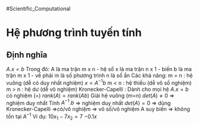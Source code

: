 #Scientific_Computational
# Hệ phương trình tuyến tính
## Định nghĩa
$A.x=b$
Trong đó: 
	A là ma trận m x n - hệ số
	x là ma trận n x 1 - biến
	b là ma trận m x 1 - vế phải
	m là số phương trình
	n là số ẩn 
Các khả năng: 
	m = n : hệ vuông (dễ có duy nhất nghiệm)
		$x=A^{-1}b$
	m < n : hệ thiếu (dễ vô số nghiệm)
	m > n : hệ dư (dễ vô nghiệm)
Kronecker-Capelli : Dành cho mọi hệ
	$A.x=b$ có nghiệm $(=)$ $rank(A)=rank(Ab)$
Giải hệ vuông (m=n)
	$det(A)\neq0$ => nghiệm duy nhất
		Tính $A^{-1}.b$ => nghiệm duy nhất
	$det(A)=0$ => dùng Kronecker-Capelli =>có/vô nghiệm => vô số/vô nghiệm
		A suy biến => không tồn tại $A^{-1}$
	Ví dụ:
		$10x_1-7x_2=7$
		$-0.1x$


